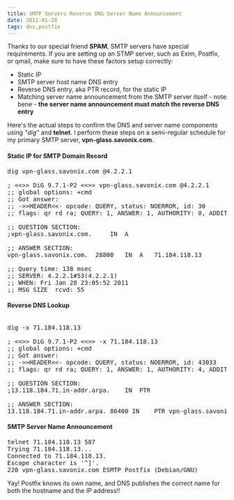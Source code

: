 ```yaml
---
title: SMTP Servers Reverse DNS Server Name Announcement
date: 2011-01-28
tags: dns,postfix
---
```

Thanks to our special friend **SPAM**, SMTP servers have special requirements. If you are setting up an STMP server, such as Exim, Postfix, or qmail, make sure to have these factors setup correctly:

* Static IP
* SMTP server host name DNS entry
* Reverse DNS entry, aka PTR record, for the static IP
* Matching server name announcement from the SMTP server itself - note bene - **the server name announcement must match the reverse DNS entry**

Here's the actual steps to confirm the DNS and server name components using *"dig"* and **telnet**. I perform these steps on a semi-regular schedule for my primary SMTP server, **vpn-glass.savonix.com**.

#### Static IP for SMTP Domain Record

<pre class="sh_sh">
dig vpn-glass.savonix.com @4.2.2.1

; <<>> DiG 9.7.1-P2 <<>> vpn-glass.savonix.com @4.2.2.1
;; global options: +cmd
;; Got answer:
;; ->>HEADER<<- opcode: QUERY, status: NOERROR, id: 30
;; flags: qr rd ra; QUERY: 1, ANSWER: 1, AUTHORITY: 0, ADDITIONAL: 0

;; QUESTION SECTION:
;vpn-glass.savonix.com.		IN	A

;; ANSWER SECTION:
vpn-glass.savonix.com.	28800	IN	A	71.184.118.13

;; Query time: 138 msec
;; SERVER: 4.2.2.1#53(4.2.2.1)
;; WHEN: Fri Jan 28 23:05:52 2011
;; MSG SIZE  rcvd: 55
</pre>

#### Reverse DNS Lookup

<pre class="sh_sh">

dig -x 71.184.118.13

; <<>> DiG 9.7.1-P2 <<>> -x 71.184.118.13
;; global options: +cmd
;; Got answer:
;; ->>HEADER<<- opcode: QUERY, status: NOERROR, id: 43033
;; flags: qr rd ra; QUERY: 1, ANSWER: 1, AUTHORITY: 4, ADDITIONAL: 0

;; QUESTION SECTION:
;13.118.184.71.in-addr.arpa.	IN	PTR

;; ANSWER SECTION:
13.118.184.71.in-addr.arpa. 86400 IN	PTR	vpn-glass.savonix.com.
</pre>

#### SMTP Server Name Announcement

<pre class="sh_sh">
telnet 71.184.118.13 587
Trying 71.184.118.13...
Connected to 71.184.118.13.
Escape character is '^]'.
220 vpn-glass.savonix.com ESMTP Postfix (Debian/GNU)
</pre>

Yay! Postfix knows its own name, and DNS publishes the correct name for both the hostname and the IP address!!

